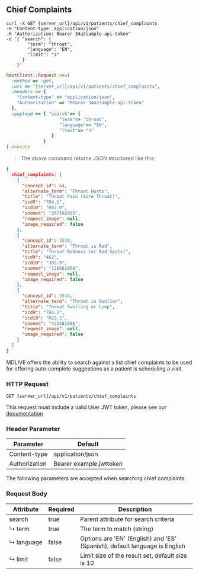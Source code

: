 ## Chief Complaints

```shell
curl -X GET {server_url}/api/v1/patients/chief_complaints
-H "Content-type: application/json"
-H "Authorization: Bearer 34a2sample-api-token"
-d '{ "search": {
        "term": "throat",
        "language": "EN",
        "limit": "3"
      }
    }'
```

```ruby
RestClient::Request.new(
  :method => :get,
  :url => "{server_url}/api/v1/patients/chief_complaints",
  :headers => {
    "Content-type" => "application/json",
    "Authorization" => "Bearer 34a2sample-api-token"
  },
  :payload => { "search"=> {
                    "term"=> "throat",
                    "language"=> "EN",
                    "limit"=> "3"
                 }
              }
).execute
```

> The above command returns JSON structured like this:

```json
{
  chief_complaints: [
    {
      "concept_id": 64,
      "alternate_term": "Throat Hurts",
      "title": "Throat Pain (Sore Throat)",
      "icd9": "784.1",
      "icd10": "R07.0",
      "snomed": "267102003",
      "request_image": null,
      "image_required": false
    },
    {
      "concept_id": 3539,
      "alternate_term": "Throat is Red",
      "title": "Throat Redness (or Red Spots)",
      "icd9": "462",
      "icd10": "J02.9",
      "snomed": "126662008",
      "request_image": null,
      "image_required": false
    },
    {
      "concept_id": 3544,
      "alternate_term": "Throat is Swollen",
      "title": "Throat Swelling or Lump",
      "icd9": "784.2",
      "icd10": "R22.1",
      "snomed": "421581006",
      "request_image": null,
      "image_required": false
    }
  ]
}
```
MDLIVE offers the ability to search against a list chief complaints to be used for offering auto-complete suggestions as a patient is scheduling a visit.

### HTTP Request

`GET {server_url}/api/v1/patients/chief_complaints`

This request must include a valid User JWT token, please see our [documentation](#user-tokens)

### Header Parameter

Parameter | Default
--------- | -------
Content-type | application/json
Authorization| Bearer example.jwttoken

The following parameters are accepted when searching chief complaints.

### Request Body

Attribute       | Required | Description
----------------|----------|------------
search          | true     | Parent attribute for search criteria
↳&nbsp;term     | true     | The term to match (string)
↳&nbsp;language | false    | Options are 'EN' (English) and 'ES' (Spanish), default language is English
↳&nbsp;limit    | false    | Limit size of the result set, default size is 10
